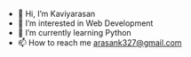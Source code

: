 - 👋 Hi, I’m Kaviyarasan
- 👀 I’m interested in Web Development
- 🌱 I’m currently learning Python
- 📫 How to reach me arasank327@gmail.com

<!---
Kaviyarasan-2002/Kaviyarasan-2002 is a ✨ special ✨ repository because its `README.md` (this file) appears on your GitHub profile.
You can click the Preview link to take a look at your changes.
--->
